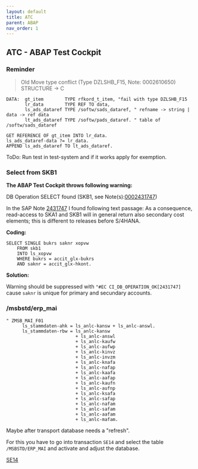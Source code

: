 ```yaml
---
layout: default
title: ATC
parent: ABAP
nav_order: 1
---
```


## ATC - ABAP Test Cockpit

### Reminder

> Old Move type conflict (Type DZLSHB_F15, Note: 0002610650) STRUCTURE -> C

```abap
DATA:  gt_item        TYPE rfkord_t_item, "fail with type DZLSHB_F15
       lr_data        TYPE REF TO data,
       ls_ads_dataref TYPE /softw/sads_dataref, " refname -> string | data -> ref data
       lt_ads_dataref TYPE /softw/pads_dataref. " table of /softw/sads_dataref

GET REFERENCE OF gt_item INTO lr_data.
ls_ads_dataref-data ?= lr_data.
APPEND ls_ads_dataref TO lt_ads_dataref.
```

ToDo: Run test in test-system and if it works apply for exemption.

### Select from SKB1

**The ABAP Test Cockpit throws following warning:**

DB Operation SELECT found (SKB1, see Note(s):[0002431747](https://launchpad.support.sap.com/#/notes/2431747))

In the SAP Note [2431747](https://launchpad.support.sap.com/#/notes/2431747) I found following text passage: As a consequence, read-access to SKA1 and SKB1 will in general return also secondary cost elements; this is different to releases before S/4HANA.

**Coding:**
```abap
SELECT SINGLE bukrs saknr xopvw
    FROM skb1
    INTO ls_xopvw
    WHERE bukrs = accit_glx-bukrs
    AND saknr = accit_glx-hkont.
```

**Solution:**

Warning should be suppressed with `"#EC CI_DB_OPERATION_OK[2431747]` cause `saknr` is unique for primary and secundary accounts.

### /msbstd/erp_mai

```abap
" ZMSB_MAI_F01
      ls_stammdaten-ahk = ls_anlc-kansw + ls_anlc-answl.
      ls_stammdaten-rbw = ls_anlc-kansw
                          + ls_anlc-answl
                          + ls_anlc-kaufw
                          + ls_anlc-aufwp
                          + ls_anlc-kinvz
                          + ls_anlc-invzm
                          + ls_anlc-knafa
                          + ls_anlc-nafap
                          + ls_anlc-kaafa
                          + ls_anlc-aafap
                          + ls_anlc-kaufn
                          + ls_anlc-aufnp
                          + ls_anlc-ksafa
                          + ls_anlc-safap
                          + ls_anlc-nafam
                          + ls_anlc-safam
                          + ls_anlc-aafam
                          + ls_anlc-mafam.
```

Maybe after transport database needs a "refresh".

For this you have to go into transaction `SE14` and select the table `/MSBSTD/ERP_MAI` and activate and adjust the database.

[SE14](./assets/se14.png)
